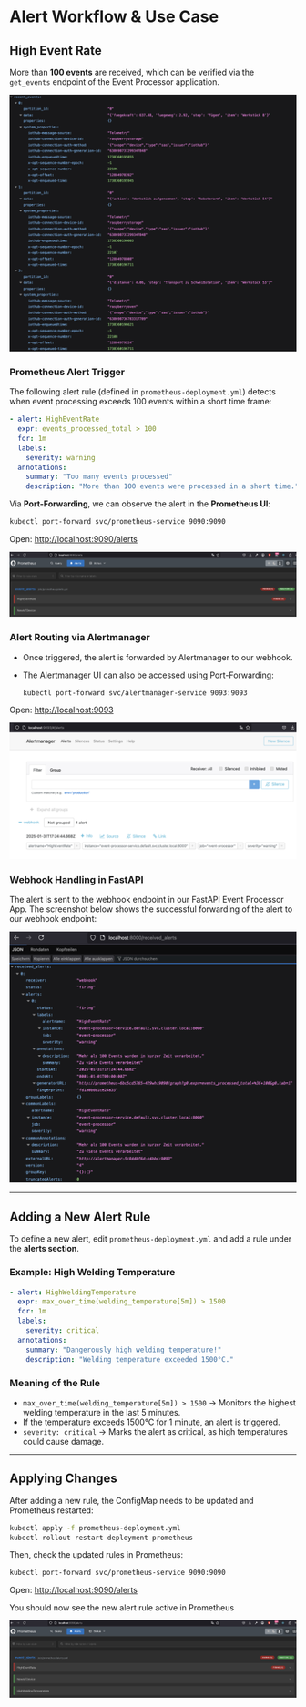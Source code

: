 # Alert Workflow & Use Case
## High Event Rate  

  More than **100 events** are received, which can be verified via the `get_events` endpoint of the Event Processor application.  

![screenshot](./get_events.png) 

### Prometheus Alert Trigger  
  The following alert rule (defined in `prometheus-deployment.yml`) detects when event processing exceeds 100 events within a short time frame:  

  ```yaml
  - alert: HighEventRate
    expr: events_processed_total > 100
    for: 1m
    labels:
      severity: warning
    annotations:
      summary: "Too many events processed"
      description: "More than 100 events were processed in a short time."
  ```  

  Via **Port-Forwarding**, we can observe the alert in the **Prometheus UI**:  

  ```sh
  kubectl port-forward svc/prometheus-service 9090:9090
  ```

Open: [http://localhost:9090/alerts](http://localhost:9090/alerts)  

![screenshot](./prometheus.png) 

### Alert Routing via Alertmanager  
- Once triggered, the alert is forwarded by Alertmanager to our webhook.  
- The Alertmanager UI can also be accessed using Port-Forwarding:  

  ```sh
  kubectl port-forward svc/alertmanager-service 9093:9093
  ```

Open: [http://localhost:9093](http://localhost:9093)  

![screenshot](./alertmanager.png) 

### Webhook Handling in FastAPI  
  The alert is sent to the webhook endpoint in our FastAPI Event Processor App. The screenshot below shows the successful forwarding of the alert to our webhook endpoint:  

![screenshot](./receivedalert.png) 

---

## Adding a New Alert Rule  

To define a new alert, edit `prometheus-deployment.yml` and add a rule under the **alerts section**.  

### Example: High Welding Temperature  

```yaml
- alert: HighWeldingTemperature  
  expr: max_over_time(welding_temperature[5m]) > 1500
  for: 1m
  labels:
    severity: critical
  annotations:
    summary: "Dangerously high welding temperature!"
    description: "Welding temperature exceeded 1500°C."
```

### Meaning of the Rule  
- `max_over_time(welding_temperature[5m]) > 1500` → Monitors the highest welding temperature in the last 5 minutes.  
- If the temperature exceeds 1500°C for 1 minute, an alert is triggered.  
- `severity: critical` → Marks the alert as critical, as high temperatures could cause damage.  

---

## Applying Changes  

After adding a new rule, the ConfigMap needs to be updated and Prometheus restarted:  

```sh
kubectl apply -f prometheus-deployment.yml  
kubectl rollout restart deployment prometheus  
```

Then, check the updated rules in Prometheus:  

```sh
kubectl port-forward svc/prometheus-service 9090:9090  
```

Open: [http://localhost:9090/alerts](http://localhost:9090/alerts)  

You should now see the new alert rule active in Prometheus

![screenshot](./newalertrule.png) 

